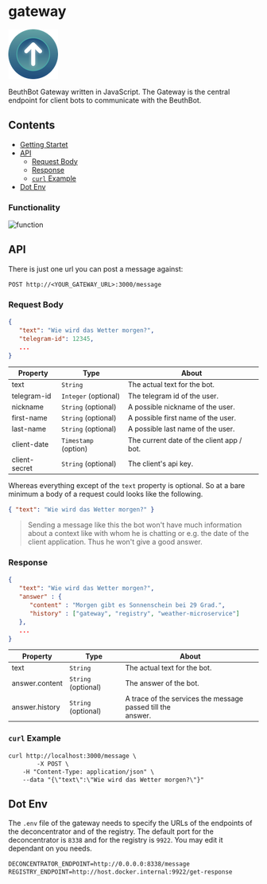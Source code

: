 # gateway

![Icon](.documentation/Icon100.png "Icon")

BeuthBot Gateway written in JavaScript. The Gateway is the central endpoint for client bots to communicate with the BeuthBot.

## Contents

* [Getting Startet](#Getting-Startet)
* [API](#API)
  * [Request Body](#Request-Body)
  * [Response](#Response)
  * [`curl` Example](#curl-Example)
* [Dot Env](#Dot-Env)



### Functionality

![function](http://www.plantuml.com/plantuml/proxy?cache=no&src=https://raw.githubusercontent.com/gateway/master/.documentation/uml/function.txt)




## API

There is just one url you can post a message against:
```http
POST http://<YOUR_GATEWAY_URL>:3000/message
```



### Request Body

```json
{
   "text": "Wie wird das Wetter morgen?",
   "telegram-id": 12345,
   ...
}
```

| Property      | Type                 | About                                     |
| ------------- | -------------------- | ----------------------------------------- |
| text          | `String`             | The actual text for the bot.              |
| telegram-id   | `Integer` (optional) | The telegram id of the user.              |
| nickname      | `String` (optional)  | A possible nickname of the user.          |
| first-name    | `String` (optional)  | A possible first name of the user.        |
| last-name     | `String` (optional)  | A possible last name of the user.         |
| client-date   | `Timestamp` (option) | The current date of the client app / bot. |
| client-secret | `String` (optional)  | The client's api key.                     |


Whereas everything except of the `text` property is optional. So at a bare minimum a body of a request could looks like the following.

```json
{ "text": "Wie wird das Wetter morgen?" }
```
> Sending a message like this the bot won't have much information about a context like with whom he is chatting or e.g. the date of the client application. Thus he won't give a good answer.



### Response

```json
{
   "text": "Wie wird das Wetter morgen?",
   "answer" : {
      "content" : "Morgen gibt es Sonnenschein bei 29 Grad.",
      "history" : ["gateway", "registry", "weather-microservice"]
   },
   ...
}
```

| Property       | Type                | About                                                        |
| -------------- | ------------------- | ------------------------------------------------------------ |
| text           | `String`            | The actual text for the bot.                                 |
| answer.content | `String` (optional) | The answer of the bot.                                       |
| answer.history | `String` (optional) | A trace of the services the message passed till the <br>answer. |



### `curl` Example



```shell
curl http://localhost:3000/message \
		-X POST \
    -H "Content-Type: application/json" \
    --data "{\"text\":\"Wie wird das Wetter morgen?\"}"
```



## Dot Env

The `.env` file of the gateway needs to specify the URLs of the endpoints of the deconcentrator and of the registry. The default port for the deconcentrator is `8338` and for the registry is `9922`. You may edit it dependant on you needs.

```dotenv
DECONCENTRATOR_ENDPOINT=http://0.0.0.0:8338/message
REGISTRY_ENDPOINT=http://host.docker.internal:9922/get-response
```

